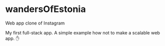 # wandersOfEstonia
Web app clone of Instagram
 
My first full-stack app. A simple example how not to make a scalable web app. ✋
